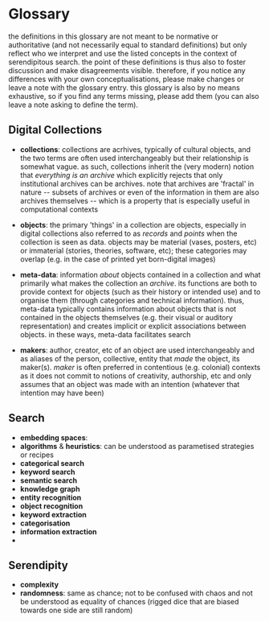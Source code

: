 # Glossary

the definitions in this glossary are not meant to be normative or authoritative (and not necessarily equal to standard definitions) but only reflect who we interpret and use the listed concepts in the context of serendipitous search. the point of these definitions is thus also to foster discussion and make disagreements visible. therefore, if you notice any differences with your own conceptualisations, please make changes or leave a note with the glossary entry. this glossary is also by no means exhaustive, so if you find any terms missing, please add them (you can also leave a note asking to define the term).

## Digital Collections

 - **collections**: collections are acrhives, typically of cultural objects, and the two terms are often used interchangeably but their relationship is somewhat vague. as such, collections inherit the (very modern) notion that _everything is an archive_ which explicitly rejects that only institutional archives can be archives. note that archives are 'fractal' in nature -- subsets of archives or even of the information in them are also archives themselves -- which is a property that is especially useful in computational contexts

 - **objects**: the primary 'things' in a collection are objects, especially in digital collections also referred to as _records_ and _points_ when the collection is seen as data. objects may be material (vases, posters, etc) or immaterial (stories, theories, software, etc); these categories may overlap (e.g. in the case of printed yet born-digital images)
 
 
 - **meta-data**: information _about_ objects contained in a collection and what primarily what makes the collection an _archive_. its functions are both to provide context for objects (such as their history or intended use) and to organise them (through categories and technical information). thus, meta-data typically contains information about objects that is not contained in the objects themselves (e.g. their visual or auditory representation) and creates implicit or explicit associations between objects. in these ways, meta-data facilitates search
 
 - **makers**: author, creator, etc of an object are used interchangeably and as aliases of the person, collective, entity that _made_ the object, its maker(s). _maker_ is often preferred in contentious (e.g. colonial) contexts as it does not commit to notions of creativity, authorship, etc and only assumes that an object was made with an intention (whatever that intention may have been)

 
## Search

 - **embedding spaces**:
 - **algorithms** & **heuristics**: can be understood as parametised strategies or recipes
 - **categorical search**
 - **keyword search**
 - **semantic search**
 - **knowledge graph**
 - **entity recognition**
 - **object recognition**
 - **keyword extraction**
 - **categorisation**
 - **information extraction**
 - 

## Serendipity

 - **complexity**
 - **randomness**: same as chance; not to be confused with chaos and not be understood as equality of chances (rigged dice that are biased towards one side are still random)
